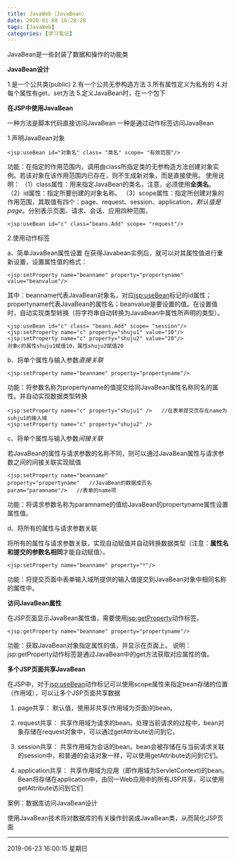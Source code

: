 ```yaml
---
title: JavaWeb（JavaBean）
date: 2020-01-08 16:28:28
tags: [JavaWeb]
categories: [学习笔记]
---
```


 JavaBean是一些封装了数据和操作的功能类

<!--more-->

**JavaBean设计**

1.是一个公共类(public)
2.有一个公共无参构造方法
3.所有属性定义为私有的
4.对每个属性有get、set方法
5.定义JavaBean时，在一个包下

**在JSP中使用JavaBean**

一种方法是脚本代码直接访问JavaBean
一种是通过动作标签访问JavaBean


1.声明JavaBean对象

```
<jsp:useBean id="对象名" class= "类名" scope= "有效范围"/>
```

功能：在指定的作用范围内，调用由class所指定类的无参构造方法创建对象实例。若该对象在该作用范围内已存在，则不生成新对象，而是直接使用。
使用说明：
（1）class属性：用来指定JavaBean的类名，注意，必须使用**全类名**。
（2）id属性：指定所要创建的对象名称。
（3）scope属性：指定所创建对象的作用范围，其取值有四个：page、request、session、application，*默认值是page*。分别表示页面、请求、会话、应用四种范围，

```
<jsp:useBean id="c" class="beans.Add" scope= "request"/>
```

2.使用动作标签

a、简单JavaBean属性设置
在获得Javabean实例后，就可以对其属性值进行重新设置，设置属性值的格式：

```
<jsp:setProperty name="beanname" property="propertyname" value="beanvalue"/>
```

其中：beanname代表JavaBean对象名，对应<jsp:useBean>标记的id属性；propertyname代表JavaBean的属性名；beanvalue是要设置的值。在设置值时，自动实现类型转换（将字符串自动转换为JavaBean中属性所声明的类型）。

```
<jsp:useBean id="c" class= "beans.Add" scope= "session"/>
<jsp:setProperty name="c" property="shuju1" value="10"/>
<jsp:setProperty name="c" property="shuju2" value="20"/>
对象c的属性shuju1赋值10，属性shuju2赋值20
```

b、将单个属性与输入参数*直接关联*

```
<jsp:setProperty name="beanname" property="propertyname"/>
```
功能：将参数名称为propertyname的值提交给同JavaBean属性名称同名的属性。并自动实现数据类型转换

```
<jsp:setProperty name="c" property="shuju1" />   //在表单提交页存在name为suhju1的输入域
<jsp:setProperty name="c" property="shuju2" />
```

c、将单个属性与输入参数*间接关联*

若JavaBean的属性与请求参数的名称不同，则可以通过JavaBean属性与请求参数之间的间接关联实现赋值

```
<jsp:setProperty name="beanname"
property="propertyname"   //JavaBean的数据成员名
param="paramname"/>   //表单的name项
```

功能：将请求参数名称为paramname的值给JavaBean的propertyname属性设置属性值。


d、将所有的属性与请求参数关联

将所有的属性与请求参数关联，实现自动赋值并自动转换数据类型（注意：**属性名和提交的参数名相同**才能自动赋值）。

```
<jsp:setProperty name="beanname" property="*"/>
```
功能：将提交页面中表单输入域所提供的输入值提交到JavaBean对象中相同名称的属性中。


**访问JavaBean属性**

在JSP页面显示JavaBean属性值，需要使用<jsp:getProperty>动作标签。

```
<jsp:getProperty name="beanname" property="propertyname"/>
```
功能：获取JavaBean对象指定属性的值，并显示在页面上。
说明：jsp:getProperty动作标签是通过JavaBean中的get方法获取对应属性的值。

**多个JSP页面共享JavaBean**

在JSP中，对于<jsp:useBean>动作标记可以使用scope属性来指定bean存储的位置（作用域），可以让多个JSP页面共享数据

1. page共享：
默认值，使用非共享(作用域为页面)的bean。

2. request共享：
共享作用域为请求的bean。处理当前请求的过程中，bean对象存储在request对象中，可以通过getAttribute访问到它。

3. session共享：
共享作用域为会话的bean。bean会被存储在与当前请求关联的session中，和普通的会话对象一样，可以使用getAttribute访问到它们。

4. application共享：
共享作用域为应用（即作用域为ServletContext)的bean。Bean将存储在application中，由同一Web应用中的所有JSP共享，可以使用getAttribute访问到它们


案例：数据库访问JavaBean设计

使用JavaBean技术将对数据库的有关操作封装成JavaBean类，从而简化JSP页面









------------

2019-06-23 16:00:15 星期日